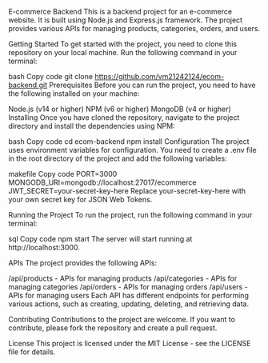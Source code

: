 E-commerce Backend
This is a backend project for an e-commerce website. It is built using Node.js and Express.js framework. The project provides various APIs for managing products, categories, orders, and users.

Getting Started
To get started with the project, you need to clone this repository on your local machine. Run the following command in your terminal:

bash
Copy code
git clone https://github.com/vm21242124/ecom-backend.git
Prerequisites
Before you can run the project, you need to have the following installed on your machine:

Node.js (v14 or higher)
NPM (v6 or higher)
MongoDB (v4 or higher)
Installing
Once you have cloned the repository, navigate to the project directory and install the dependencies using NPM:

bash
Copy code
cd ecom-backend
npm install
Configuration
The project uses environment variables for configuration. You need to create a .env file in the root directory of the project and add the following variables:

makefile
Copy code
PORT=3000
MONGODB_URI=mongodb://localhost:27017/ecommerce
JWT_SECRET=your-secret-key-here
Replace your-secret-key-here with your own secret key for JSON Web Tokens.

Running the Project
To run the project, run the following command in your terminal:

sql
Copy code
npm start
The server will start running at http://localhost:3000.

APIs
The project provides the following APIs:

/api/products - APIs for managing products
/api/categories - APIs for managing categories
/api/orders - APIs for managing orders
/api/users - APIs for managing users
Each API has different endpoints for performing various actions, such as creating, updating, deleting, and retrieving data.

Contributing
Contributions to the project are welcome. If you want to contribute, please fork the repository and create a pull request.

License
This project is licensed under the MIT License - see the LICENSE file for details.
